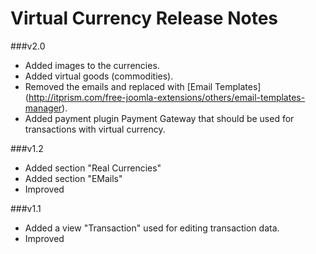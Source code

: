 Virtual Currency Release Notes
==========================

###v2.0
* Added images to the currencies.
* Added virtual goods (commodities).
* Removed the emails and replaced with [Email Templates] (http://itprism.com/free-joomla-extensions/others/email-templates-manager).
* Added payment plugin Payment Gateway that should be used for transactions with virtual currency.

###v1.2
* Added section "Real Currencies"
* Added section "EMails"
* Improved

###v1.1
* Added a view "Transaction" used for editing transaction data.
* Improved